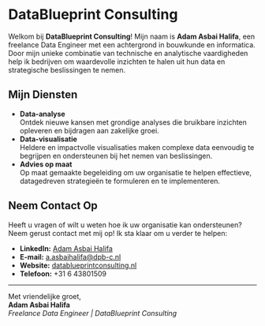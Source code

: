 # DataBlueprint Consulting

Welkom bij **DataBlueprint Consulting**! Mijn naam is **Adam Asbai Halifa**, een freelance Data Engineer met een achtergrond in bouwkunde en informatica. Door mijn unieke combinatie van technische en analytische vaardigheden help ik bedrijven om waardevolle inzichten te halen uit hun data en strategische beslissingen te nemen.

## Mijn Diensten

- **Data-analyse**  
  Ontdek nieuwe kansen met grondige analyses die bruikbare inzichten opleveren en bijdragen aan zakelijke groei.  
- **Data-visualisatie**  
  Heldere en impactvolle visualisaties maken complexe data eenvoudig te begrijpen en ondersteunen bij het nemen van beslissingen.  
- **Advies op maat**  
  Op maat gemaakte begeleiding om uw organisatie te helpen effectieve, datagedreven strategieën te formuleren en te implementeren.  

## Neem Contact Op

Heeft u vragen of wilt u weten hoe ik uw organisatie kan ondersteunen? Neem gerust contact met mij op! Ik sta klaar om u verder te helpen:

- **LinkedIn:** [Adam Asbai Halifa](https://www.linkedin.com/in/adam-asbai-halifa/)
- **E-mail:** [a.asbaihalifa@dpb-c.nl](mailto:a.asbaihalifa@dpb-c.nl)  
- **Website:** [datablueprintconsulting.nl](https://datablueprintconsulting.nl)
- **Telefoon:** +31 6 43801509  

---

Met vriendelijke groet,  
**Adam Asbai Halifa**  
_Freelance Data Engineer | DataBlueprint Consulting_
